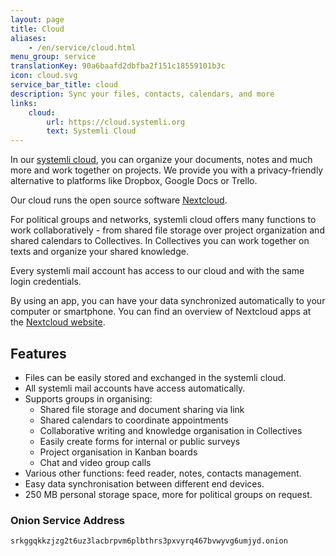 ```yaml
---
layout: page
title: Cloud
aliases:
    - /en/service/cloud.html
menu_group: service
translationKey: 90a6baafd2dbfba2f151c18559101b3c
icon: cloud.svg
service_bar_title: cloud
description: Sync your files, contacts, calendars, and more
links:
    cloud:
        url: https://cloud.systemli.org
        text: Systemli Cloud
---
```

In our [systemli cloud](https://cloud.systemli.org/), you can organize your documents, notes and much more and work together on projects. We provide you with a privacy-friendly alternative to platforms like Dropbox, Google Docs or Trello.

Our cloud runs the open source software [Nextcloud](https://nextcloud.com/).

For political groups and networks, systemli cloud offers many functions to work collaboratively - from shared file storage over project organization and shared calendars to Collectives. In Collectives you can work together on texts and organize your shared knowledge.

Every systemli mail account has access to our cloud and with the same login credentials.

By using an app, you can have your data synchronized automatically to your computer or smartphone. You can find an overview of Nextcloud apps at the [Nextcloud website](https://nextcloud.com/install/).

## Features

* Files can be easily stored and exchanged in the systemli cloud.
* All systemli mail accounts have access automatically.
* Supports groups in organising:
  * Shared file storage and document sharing via link
  * Shared calendars to coordinate appointments
  * Collaborative writing and knowledge organisation in Collectives
  * Easily create forms for internal or public surveys
  * Project organisation in Kanban boards
  * Chat and video group calls
* Various other functions: feed reader, notes, contacts management.
* Easy data synchronisation between different end devices.
* 250 MB personal storage space, more for political groups on request.

### Onion Service Address

```
srkggqkkzjzg2t6uz3lacbrpvm6plbthrs3pxvyrq467bvwyvg6umjyd.onion
```
